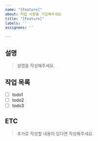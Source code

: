```yaml
---
name: "[Feature]"
about: 작업 사항을 기입해주세요
title: "[Feature]"
labels: ''
assignees: ''

---
```


## 설명
> 설명을 작성해주세요.

## 작업 목록
- [ ] todo1
- [ ] todo2
- [ ] todo3

## ETC
> 추가로 작성할 내용이 있다면 작성해주세요.

